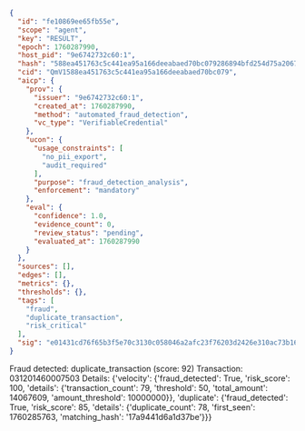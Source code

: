 ```json
{
  "id": "fe10869ee65fb55e",
  "scope": "agent",
  "key": "RESULT",
  "epoch": 1760287990,
  "host_pid": "9e6742732c60:1",
  "hash": "588ea451763c5c441ea95a166deeabaed70bc079286894bfd254d75a2067450c",
  "cid": "QmV1588ea451763c5c441ea95a166deeabaed70bc079",
  "aicp": {
    "prov": {
      "issuer": "9e6742732c60:1",
      "created_at": 1760287990,
      "method": "automated_fraud_detection",
      "vc_type": "VerifiableCredential"
    },
    "ucon": {
      "usage_constraints": [
        "no_pii_export",
        "audit_required"
      ],
      "purpose": "fraud_detection_analysis",
      "enforcement": "mandatory"
    },
    "eval": {
      "confidence": 1.0,
      "evidence_count": 0,
      "review_status": "pending",
      "evaluated_at": 1760287990
    }
  },
  "sources": [],
  "edges": [],
  "metrics": {},
  "thresholds": {},
  "tags": [
    "fraud",
    "duplicate_transaction",
    "risk_critical"
  ],
  "sig": "e01431cd76f65b3f5e70c3130c058046a2afc23f76203d2426e310ac73b16564"
}
```

Fraud detected: duplicate_transaction (score: 92)
Transaction: 031201460007503
Details: {'velocity': {'fraud_detected': True, 'risk_score': 100, 'details': {'transaction_count': 79, 'threshold': 50, 'total_amount': 14067609, 'amount_threshold': 10000000}}, 'duplicate': {'fraud_detected': True, 'risk_score': 85, 'details': {'duplicate_count': 78, 'first_seen': 1760285763, 'matching_hash': '17a9441d6a1d37be'}}}